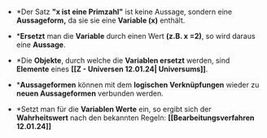 - *Der Satz **"x ist eine Primzahl"** ist keine Aussage, sondern eine **Aussageform,** da sie sie eine **Variable (x)** enthält.

- ***Ersetzt** man die **Variable** durch einen Wert **(z.B. x =2)**, so wird daraus eine **Aussage**.

- *Die **Objekte**, durch welche die **Variablen ersetzt** werden, sind **Elemente** eines **[[Z - Universen 12.01.24| Universums]]**.

- ***Aussageformen** können mit dem **logischen Verknüpfungen** wieder zu **neuen Aussageformen** verbunden werden.

- *Setzt man für die **Variablen Werte** ein, so ergibt sich der **Wahrheitswert** nach den bekannten Regeln: **[[Bearbeitungsverfahren 12.01.24]]**


